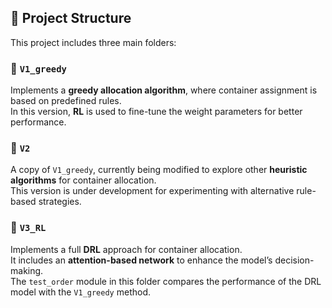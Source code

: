 ## 📁 Project Structure

This project includes three main folders:

### 🔹 `V1_greedy`
Implements a **greedy allocation algorithm**, where container assignment is based on predefined rules.  
In this version, **RL** is used to fine-tune the weight parameters for better performance.

### 🔹 `V2`
A copy of `V1_greedy`, currently being modified to explore other **heuristic algorithms** for container allocation.  
This version is under development for experimenting with alternative rule-based strategies.

### 🔹 `V3_RL`
Implements a full **DRL** approach for container allocation.  
It includes an **attention-based network** to enhance the model’s decision-making.  
The `test_order` module in this folder compares the performance of the DRL model with the `V1_greedy` method.
